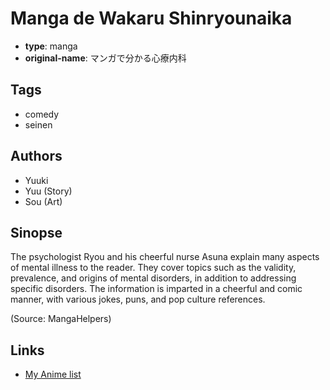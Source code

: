 # Manga de Wakaru Shinryounaika

-   **type**: manga
-   **original-name**: マンガで分かる心療内科

## Tags

-   comedy
-   seinen

## Authors

-   Yuuki
-   Yuu (Story)
-   Sou (Art)

## Sinopse

The psychologist Ryou and his cheerful nurse Asuna explain many aspects of mental illness to the reader. They cover topics such as the validity, prevalence, and origins of mental disorders, in addition to addressing specific disorders. The information is imparted in a cheerful and comic manner, with various jokes, puns, and pop culture references.

(Source: MangaHelpers)

## Links

-   [My Anime list](https://myanimelist.net/manga/23086/Manga_de_Wakaru_Shinryounaika)
